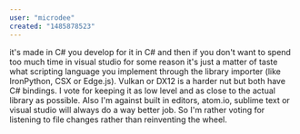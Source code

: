 ```yaml
---
user: "microdee"
created: "1485878523"
---
```


it's made in C# you develop for it in C# and then if you don't want to spend too much time in visual studio for some reason it's just a matter of taste what scripting language you implement through the library importer (like IronPython, CSX or Edge.js).
Vulkan or DX12 is a harder nut but both have C# bindings. I vote for keeping it as low level and as close to the actual library as possible. Also I'm against built in editors, atom.io, sublime text or visual studio will always do a way better job. So I'm rather voting for listening to file changes rather than reinventing the wheel. 
